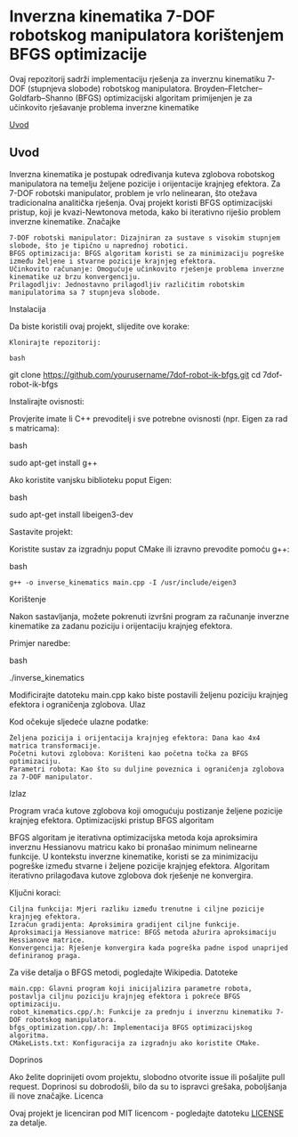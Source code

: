 # Inverzna kinematika 7-DOF robotskog manipulatora korištenjem BFGS optimizacije

Ovaj repozitorij sadrži implementaciju rješenja za inverznu kinematiku 7-DOF (stupnjeva slobode) robotskog manipulatora. Broyden–Fletcher–Goldfarb–Shanno (BFGS) optimizacijski algoritam primijenjen je za učinkovito rješavanje problema inverzne kinematike

[Uvod](#uvod)

## Uvod

Inverzna kinematika je postupak određivanja kuteva zglobova robotskog manipulatora na temelju željene pozicije i orijentacije krajnjeg efektora. Za 7-DOF robotski manipulator, problem je vrlo nelinearan, što otežava tradicionalna analitička rješenja. Ovaj projekt koristi BFGS optimizacijski pristup, koji je kvazi-Newtonova metoda, kako bi iterativno riješio problem inverzne kinematike.
Značajke

    7-DOF robotski manipulator: Dizajniran za sustave s visokim stupnjem slobode, što je tipično u naprednoj robotici.
    BFGS optimizacija: BFGS algoritam koristi se za minimizaciju pogreške između željene i stvarne pozicije krajnjeg efektora.
    Učinkovito računanje: Omogućuje učinkovito rješenje problema inverzne kinematike uz brzu konvergenciju.
    Prilagodljiv: Jednostavno prilagodljiv različitim robotskim manipulatorima sa 7 stupnjeva slobode.

Instalacija

Da biste koristili ovaj projekt, slijedite ove korake:

    Klonirajte repozitorij:

    bash

git clone https://github.com/yourusername/7dof-robot-ik-bfgs.git
cd 7dof-robot-ik-bfgs

Instalirajte ovisnosti:

Provjerite imate li C++ prevoditelj i sve potrebne ovisnosti (npr. Eigen za rad s matricama):

bash

sudo apt-get install g++

Ako koristite vanjsku biblioteku poput Eigen:

bash

sudo apt-get install libeigen3-dev

Sastavite projekt:

Koristite sustav za izgradnju poput CMake ili izravno prevodite pomoću g++:

bash

    g++ -o inverse_kinematics main.cpp -I /usr/include/eigen3

Korištenje

Nakon sastavljanja, možete pokrenuti izvršni program za računanje inverzne kinematike za zadanu poziciju i orijentaciju krajnjeg efektora.

Primjer naredbe:

bash

./inverse_kinematics

Modificirajte datoteku main.cpp kako biste postavili željenu poziciju krajnjeg efektora i ograničenja zglobova.
Ulaz

Kod očekuje sljedeće ulazne podatke:

    Željena pozicija i orijentacija krajnjeg efektora: Dana kao 4x4 matrica transformacije.
    Početni kutovi zglobova: Korišteni kao početna točka za BFGS optimizaciju.
    Parametri robota: Kao što su duljine poveznica i ograničenja zglobova za 7-DOF manipulator.

Izlaz

Program vraća kutove zglobova koji omogućuju postizanje željene pozicije krajnjeg efektora.
Optimizacijski pristup
BFGS algoritam

BFGS algoritam je iterativna optimizacijska metoda koja aproksimira inverznu Hessianovu matricu kako bi pronašao minimum nelinearne funkcije. U kontekstu inverzne kinematike, koristi se za minimizaciju pogreške između stvarne i željene pozicije krajnjeg efektora. Algoritam iterativno prilagođava kutove zglobova dok rješenje ne konvergira.

Ključni koraci:

    Ciljna funkcija: Mjeri razliku između trenutne i ciljne pozicije krajnjeg efektora.
    Izračun gradijenta: Aproksimira gradijent ciljne funkcije.
    Aproksimacija Hessianove matrice: BFGS metoda ažurira aproksimaciju Hessianove matrice.
    Konvergencija: Rješenje konvergira kada pogreška padne ispod unaprijed definiranog praga.

Za više detalja o BFGS metodi, pogledajte Wikipedia.
Datoteke

    main.cpp: Glavni program koji inicijalizira parametre robota, postavlja ciljnu poziciju krajnjeg efektora i pokreće BFGS optimizaciju.
    robot_kinematics.cpp/.h: Funkcije za prednju i inverznu kinematiku 7-DOF robotskog manipulatora.
    bfgs_optimization.cpp/.h: Implementacija BFGS optimizacijskog algoritma.
    CMakeLists.txt: Konfiguracija za izgradnju ako koristite CMake.

Doprinos

Ako želite doprinijeti ovom projektu, slobodno otvorite issue ili pošaljite pull request. Doprinosi su dobrodošli, bilo da su to ispravci grešaka, poboljšanja ili nove značajke.
Licenca

Ovaj projekt je licenciran pod MIT licencom - pogledajte datoteku [LICENSE](LICENSE) za detalje.

